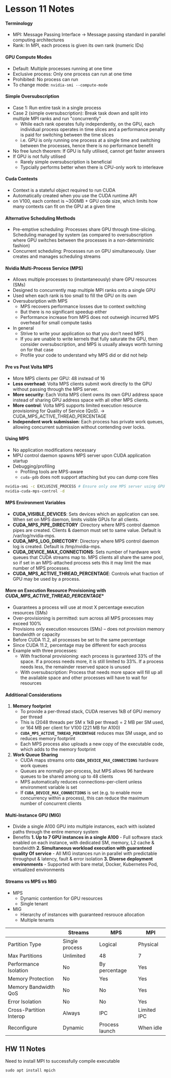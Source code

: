 # Lesson 11 Notes

#### Terminology
- MPI: Message Passing Interface -> Message passing standard in parallel computing architectures
- Rank: In MPI, each process is given its own rank (numeric IDs)

#### GPU Compute Modes
- Default: Multiple processes running at one time
- Exclusive process: Only one process can run at one time
- Prohibited: No process can run
- To change mode: `nvidia-smi --compute-mode`

#### Simple Oversubscription
- Case 1: Run entire task in a single process
- Case 2 (simple oversubscription): Break task down and split into multiple MPI ranks and run "concurrently"
  - While each rank operates fully independently, on the GPU, each individual process operates in time slices and a performance penalty is paid for switching between the time slices
  - i.e. GPU is only running one process at a single time and switching between the processes, hence there is no performance benefit
- No free lunch theorem: If GPU is fully utilised, cannot get faster answers
- If GPU is not fully utilised
  - Rarely simple oversubscription is beneficial
  - Typcially performs better when there is CPU-only work to interleave

#### Cuda Contexts
- Context is a stateful object required to run CUDA
- Automatically created when you use the CUDA runtime API
- on V100, each context is ~300MB + GPU code size, which limits how many contexts can fit on the GPU at a given time

#### Alternative Scheduling Methods
- Pre-emptive scheduling: Processes share GPU through time-slicing. Scheduling managed by system (as compared to oversubscription where GPU switches between the processes in a non-deterministic fashion)
- Concurrent scheduling: Processes run on GPU simultaneously. User creates and manages scheduling streams

#### Nvidia Multi-Process Service (MPS)
- Allows multiple processes to (instantaneously) share GPU resources (SMs)
- Designed to concurrently map multiple MPI ranks onto a single GPU
- Used when each rank is too small to fill the GPU on its own
- Oversubsription with MPS
  - MPS recovers performance losses due to context switching
  - But there is no significant speedup either
  - Performance increase from MPS does not outweigh incurred MPS overhead for small compute tasks
- In general
  - Strive to write your application so that you don’t need MPS
  - If you are unable to write kernels that fully saturate the GPU, then consider oversubscription, and MPS is usually always worth turning on for that case
  - Profile your code to understand why MPS did or did not help

#### Pre vs Post Volta MPS
- More MPS clients per GPU: 48 instead of 16
- **Less overhead**: Volta MPS clients submit work directly to the GPU without passing through the MPS server.
- **More security**: Each Volta MPS client owns its own GPU address space instead of sharing GPU address space with all other MPS clients.
- **More control**: Volta MPS supports limited execution resource provisioning for Quality of Service (QoS). -> CUDA_MPS_ACTIVE_THREAD_PERCENTAGE
- **Independent work submission**: Each process has private work queues, allowing concurrent submission without contending over locks.

#### Using MPS

- No application modifications necessary
- MPU control daemon spawns MPS server upon CUDA application startup
- Debugging/profiling
  - Profiling tools are MPS-aware
  - `cuda-gdb` does nott support attaching but you can dump core files

```bash
nvidia-smi -c EXCLUSIVE_PROCESS # Ensure only one MPS server using GPU
nvidia-cuda-mps-control -d
```

#### MPS Environment Variables
- **CUDA_VISIBLE_DEVICES**: Sets devices which an application can see.
When set on MPS daemon, limits visible GPUs for all clients.
- **CUDA_MPS_PIPE_DIRECTORY** :Directory where MPS control daemon pipes are created. Clients & daemon must set to same value. Default is /var/log/nvidia-mps.
- **CUDA_MPS_LOG_DIRECTORY**: Directory where MPS control daemon log is
created. Default is /tmp/nvidia-mps.
- **CUDA_DEVICE_MAX_CONNECTIONS**: Sets number of hardware work queues that CUDA streams map to. MPS clients all share the same pool, so if set in an MPS-attached process sets this it may limit the max number
of MPS processes.
- **CUDA_MPS_ACTIVE_THREAD_PERCENTAGE**: Controls what fraction of GPU may be used by a process.

#### More on Execution Resource Provisioning with *CUDA_MPS_ACTIVE_THREAD_PERCENTAGE**
- Guarantees a process will use at most X percentage execution resources (SMs)
- Over-provisioning is permitted: sum across all MPS processes may exceed 100%
- Provisions only execution resources (SMs) – does not provision memory bandwidth or capacity
- Before CUDA 11.2, all processes be set to the same percentage
- Since CUDA 11.2, percentage may be different for each process
- Example with three processes:
  - With fractional provisioning: each process is guranteed 33% of the space. If a process needs more, it is still limited to 33%. If a process needs less, the remainder reserved space is unused
  - With oversubscription: Process that needs more space will fill up all the available space and other processes will have to wait for resources

#### Additional Considerations
1. **Memory footprint**
    - To provide a per-thread stack, CUDA reserves 1kB of GPU memory per thread
    - This is (2048 threads per SM x 1kB per thread) = 2 MB per SM used, or 164 MB per client for V100 (221 MB for A100)
    - **`CUDA_MPS_ACTIVE_THREAD_PERCENTAGE`** reduces max SM usage, and so reduces memory footprint
    - Each MPS process also uploads a new copy of the executable code, which adds to the memory footprint
1. **Work Queue Sharing**
    - CUDA maps streams onto **`CUDA_DEVICE_MAX_CONNECTIONS`** hardware work queues
    - Queues are normally per-process, but MPS allows 96 hardware queues to be shared among up to 48 clients
    - MPS automatically reduces connections-per-client unless environment variable is set
    - If **`CUDA_DEVICE_MAX_CONNECTIONS`** is set (e.g. to enable more concurrency within a process), this can reduce the maximum number of concurrent clients

#### Multi-Instance GPU (MIG)

- Divide a single A100 GPU into multiple instances, each with isolated paths through the entire memory system
- Benefits
  **1. Up to 7 GPU instances in a single A100**
       - Full software stack enabled on each instance, with dedicated SM, memory, L2 cache & bandwidth
  **2. Simultaneous workload execution with guaranteed quality Of service**
       - All MIG instances run in parallel with predictable throughput & latency, fault & error isolation
  **3. Diverse deployment environments**
       - Supported with bare metal, Docker, Kubernetes Pod, virtualized environments

#### Streams vs MPS vs MIG
- MPS
  - Dynamic contention for GPU resources
  - Single tenant
- MIG
  - Hierarchy of instances with guaranteed resrouce allocation
  - Multiple tenants

|                          | Streams        | MPS            | MPI         |
| ------------------------ | -------------- | -------------- |------------ |
| Partition Type           | Single process | Logical        | Physical    |
| Max Partitions           | Unlimited      | 48             | 7           |
| Performance Isolation    | No             | By percentage  | Yes         |
| Memory Protection        | No             | Yes            | Yes         |
| Memory Bandwidth QoS     | No             | No             | Yes         |
| Error Isolation          | No             | No             | Yes         |
| Cross-Partition Interop  | Always         | IPC            | Limited IPC |
| Reconfigure              | Dynamic        | Process launch | When idle   |

## HW 11 Notes

Need to install MPI to successfully compile executable
```shell
sudo apt install mpich
```
